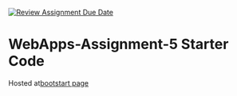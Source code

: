 [![Review Assignment Due Date](https://classroom.github.com/assets/deadline-readme-button-24ddc0f5d75046c5622901739e7c5dd533143b0c8e959d652212380cedb1ea36.svg)](https://classroom.github.com/a/7kKA03Up)
# WebApps-Assignment-5 Starter Code

Hosted at[bootstart page]( https://44-563-webapps-f23.github.io/44563-webapps-f23-assignment5-Prameela2511/)
